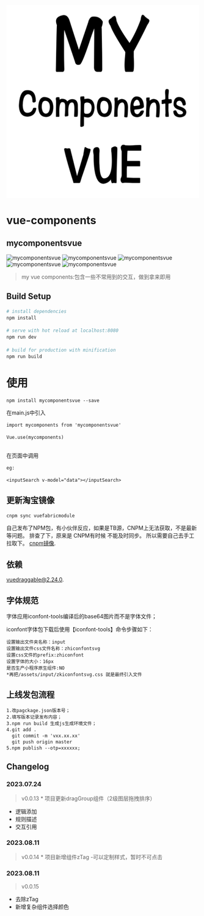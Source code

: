 ![mycomponentsvue](/src/assets/mycomponentsvue.svg "mycomponentsvue")


# vue-components


## mycomponentsvue

![mycomponentsvue](https://img.shields.io/badge/download-2-yellow.svg "DOWNLOAD")
![mycomponentsvue](https://img.shields.io/badge/version-0.0.13-blue.svg "VERSION")
![mycomponentsvue](https://img.shields.io/badge/npm-taobao-red.svg "NPM")
![mycomponentsvue](https://img.shields.io/badge/github-vuecomponents-gry.svg "GIT")
![mycomponentsvue](https://img.shields.io/badge/LICENSE-MIT-green.svg "MIT")

> my vue components:包含一些不常用到的交互，做到拿来即用





## Build Setup

``` bash
# install dependencies
npm install

# serve with hot reload at localhost:8080
npm run dev

# build for production with minification
npm run build
```
# 使用
```
npm install mycomponentsvue --save
```

在main.js中引入
```
import mycomponents from 'mycomponentsvue'

Vue.use(mycomponents)


```

在页面中调用
```
eg:

<inputSearch v-model="data"></inputSearch>
```


## 更新淘宝镜像
``` bash
cnpm sync vuefabricmodule
```
自己发布了NPM包，有小伙伴反应，如果是TB源，CNPM上无法获取，不是最新等问题。
排查了下，原来是 CNPM有时候 不能及时同步。
所以需要自己去手工拉取下。
[cnpm镜像](https://npmmirror.com/package/vuefabricmodule).

## 依赖
[vuedraggable@2.24.0](https://sortablejs.github.io/Vue.Draggable/#/nested-with-vmodel).


## 字体规范
字体应用iconfont-tools编译后的base64图片而不是字体文件；


iconfont字体包下载后使用【iconfont-tools】命令步骤如下：
```
设置输出文件夹名称：input
设置输出文件css文件名称：zhiconfontsvg
设置css文件的prefix:zhiconfont
设置字体的大小：16px
是否生产小程序原生组件:NO
*再把/assets/input/zkiconfontsvg.css 就是最终引入文件
```



## 上线发包流程

```
1.改pagckage.json版本号；
2.填写版本记录发布内容；
3.npm run build 生成js生成环境文件；
4.git add . 
  git commit -m 'vxx.xx.xx'
  git push origin master
5.npm publish --otp=xxxxxx;
```

## Changelog


### 2023.07.24
> v0.0.13 \* 项目更新dragGroup组件（2级图层拖拽排序）
- 逻辑添加
- 规则描述
- 交互引用

### 2023.08.11
> v0.0.14 \* 项目新增组件zTag
-可以定制样式，暂时不可点击


### 2023.08.11
> v0.0.15
- 去除zTag
- 新增复杂组件选择颜色





